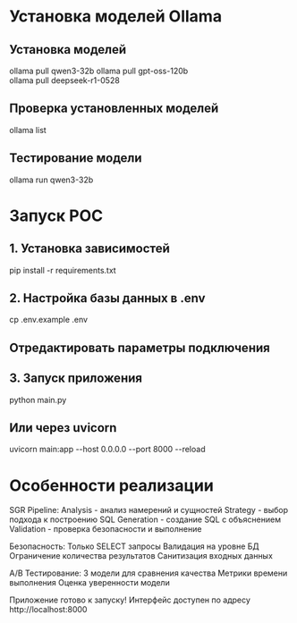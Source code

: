 # Установка моделей Ollama
## Установка моделей
ollama pull qwen3-32b
ollama pull gpt-oss-120b  
ollama pull deepseek-r1-0528

## Проверка установленных моделей
ollama list

## Тестирование модели
ollama run qwen3-32b

# Запуск POC
## 1. Установка зависимостей
pip install -r requirements.txt

## 2. Настройка базы данных в .env
cp .env.example .env
## Отредактировать параметры подключения

## 3. Запуск приложения
python main.py

## Или через uvicorn
uvicorn main:app --host 0.0.0.0 --port 8000 --reload

# Особенности реализации
SGR Pipeline:
Analysis - анализ намерений и сущностей
Strategy - выбор подхода к построению SQL
Generation - создание SQL с объяснением
Validation - проверка безопасности и выполнение

Безопасность:
Только SELECT запросы
Валидация на уровне БД
Ограничение количества результатов
Санитизация входных данных

A/B Тестирование:
3 модели для сравнения качества
Метрики времени выполнения
Оценка уверенности модели

Приложение готово к запуску! Интерфейс доступен по адресу http://localhost:8000
